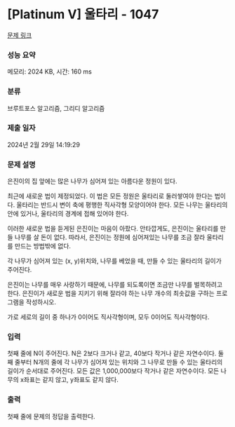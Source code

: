# [Platinum V] 울타리 - 1047 

[문제 링크](https://www.acmicpc.net/problem/1047) 

### 성능 요약

메모리: 2024 KB, 시간: 160 ms

### 분류

브루트포스 알고리즘, 그리디 알고리즘

### 제출 일자

2024년 2월 29일 14:19:29

### 문제 설명

<p>은진이의 집 앞에는 많은 나무가 심어져 있는 아름다운 정원이 있다.</p>

<p>최근에 새로운 법이 제정되었다. 이 법은 모든 정원은 울타리로 둘러쌓여야 한다는 법이다. 울타리는 반드시 변이 축에 평행한 직사각형 모양이어야 한다. 모든 나무는 울타리의 안에 있거나, 울타리의 경계에 접해 있어야 한다.</p>

<p>이러한 새로운 법을 듣게된 은진이는 마음이 아팠다. 안타깝게도, 은진이는 울타리를 만들 나무를 살 돈이 없다. 따라서, 은진이는 정원에 심어져있는 나무를 조금 잘라 울타리를 만드는 방법밖에 없다.</p>

<p>각 나무가 심어져 있는 (x, y)위치와, 나무를 베었을 때, 만들 수 있는 울타리의 길이가 주어진다.</p>

<p>은진이는 나무를 매우 사랑하기 때문에, 나무를 되도록이면 조금만 나무를 벌목하려고 한다. 은진이가 새로운 법을 지키기 위해 잘라야 하는 나무 개수의 최솟값을 구하는 프로그램을 작성하시오.</p>

<p>가로 세로의 길이 중 하나가 0이어도 직사각형이며, 모두 0이어도 직사각형이다.</p>

### 입력 

 <p>첫째 줄에 N이 주어진다. N은 2보다 크거나 같고, 40보다 작거나 같은 자연수이다. 둘째 줄부터 N개의 줄에 각 나무가 심어져 있는 위치와 그 나무로 만들 수 있는 울타리의 길이가 순서대로 주어진다. 모든 값은 1,000,000보다 작거나 같은 자연수이다. 모든 나무의 x좌표는 같지 않고, y좌표도 같지 않다.</p>

### 출력 

 <p>첫째 줄에 문제의 정답을 출력한다.</p>

